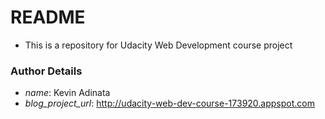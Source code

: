 # README #
* This is a repository for Udacity Web Development course project

### Author Details ###
* _name_: Kevin Adinata
* _blog_project_url_: http://udacity-web-dev-course-173920.appspot.com
